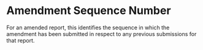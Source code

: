 # Amendment Sequence Number
For an amended report, this identifies the sequence in which the amendment has been submitted in respect to any previous submissions for that report.